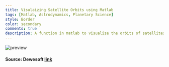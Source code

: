 ```yaml
---
title: Visulaizing Satellite Orbits using Matlab
tags: [Matlab, Astrodynamics, Planetary Science]
style: Border
color: secondary
comments: true
description: A function in matlab to visualize the orbits of satellites around the Earth at a given time.
---
```


![preview](https://i.postimg.cc/rmJVBDkW/satellite-orbit-info.png)
#### Source: Dewesoft [link](https://dewesoft.com/blog/every-satellite-orbiting-earth-and-who-owns-them)

